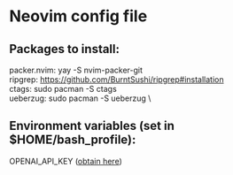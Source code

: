 # Neovim config file

## Packages to install:
packer.nvim: yay -S nvim-packer-git \
ripgrep: https://github.com/BurntSushi/ripgrep#installation \
ctags: sudo pacman -S ctags \
ueberzug: sudo pacman -S ueberzug \

## Environment variables (set in $HOME/bash_profile):
OPENAI_API_KEY ([obtain here](https://beta.openai.com/account/api-keys))
